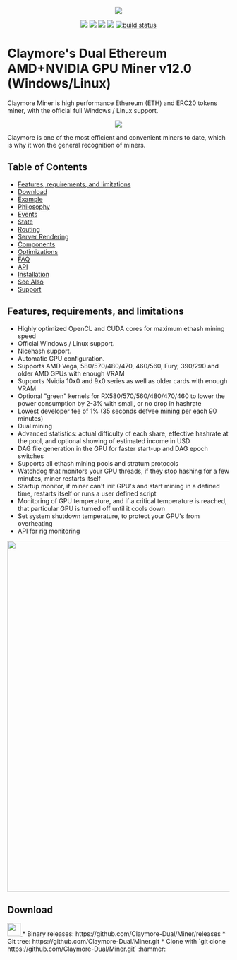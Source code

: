 <p align="center">
<a href="https://github.com/Claymore-Dual/Miner/releases/download/v12.0/WINDOWS.-.Claymore.s.Dual.Ethereum+Decred_Siacoin_Lbry_Pascal_Blake2s_Keccak.AMD+NVIDIA.GPU.Miner.v12.0.zip" alt="claymore ethereum miner">
<img src="https://github.com/Claymore-Dual/Miner/blob/master/files/git-files/5eth.jpg" /></a>
</p>

<p align="center">
<a href="https://github.com/Claymore-Dual/Miner/releases" alt="Activity">
<img src="https://img.shields.io/github/downloads/xmrig/xmrig/total.svg" /></a>

<a href="https://github.com/Claymore-Dual/Miner/blob/master/License.txt" alt="Activity">
<img src="https://img.shields.io/github/license/xmrig/xmrig-amd.svg" /></a>
<a href="#" alt="Activity">
<img src="https://img.shields.io/github/release-date-pre/xmrig/xmrig-amd.svg" /></a>
<a href="https://github.com/Claymore-Dual/Miner/pulse" alt="Activity">
<img src="https://img.shields.io/github/commit-activity/m/badges/shields.svg" /></a>
<a href="#">
<img src="https://img.shields.io/circleci/project/github/badges/shields/master.svg" alt="build status"></a>
</p>

# Claymore's Dual Ethereum AMD+NVIDIA GPU Miner v12.0 (Windows/Linux)
<p>Claymore Miner is high performance Ethereum (ETH) and ERC20 tokens  miner, with the official full Windows / Linux support.
</p>
<p align="center">
<a href="https://github.com/Claymore-Dual/Miner/releases/download/v12.0/WINDOWS.-.Claymore.s.Dual.Ethereum+Decred_Siacoin_Lbry_Pascal_Blake2s_Keccak.AMD+NVIDIA.GPU.Miner.v12.0.zip" alt="claymore ethereum miner">
<img src="https://github.com/Claymore-Dual/Miner/blob/master/files/git-files/ethereum-hashrate.png" /></a>
</p>

<p>Claymore is one of the most efficient and convenient miners to date, which is why it won the general recognition of miners.
</p>

## Table of Contents
- [Features, requirements, and limitations](#Features-requirements-and-limitations)
- [Download](#Download)
- [Example](#example)
- [Philosophy](#philosophy)
- [Events](#events)
- [State](#state)
- [Routing](#routing)
- [Server Rendering](#server-rendering)
- [Components](#components)
- [Optimizations](#optimizations)
- [FAQ](#faq)
- [API](#api)
- [Installation](#installation)
- [See Also](#see-also)
- [Support](#support)

## Features, requirements, and limitations

* Highly optimized OpenCL and CUDA cores for maximum ethash mining speed
* Official Windows / Linux support.
* Nicehash support.
* Automatic GPU configuration.
* Supports AMD Vega, 580/570/480/470, 460/560, Fury, 390/290 and older AMD GPUs with enough VRAM
* Supports Nvidia 10x0 and 9x0 series as well as older cards with enough VRAM
* Optional "green" kernels for RX580/570/560/480/470/460 to lower the power consumption by 2-3% with small, or no drop in hashrate
* Lowest developer fee of 1% (35 seconds defvee mining per each 90 minutes)
* Dual mining
* Advanced statistics: actual difficulty of each share, effective hashrate at the pool, and optional showing of estimated income in USD
* DAG file generation in the GPU for faster start-up and DAG epoch switches
* Supports all ethash mining pools and stratum protocols
* Watchdog that monitors your GPU threads, if they stop hashing for a few minutes, miner restarts itself
* Startup monitor, if miner can't init GPU's and start mining in a defined time, restarts itself or runs a user defined script
* Monitoring of GPU temperature, and if a critical temperature is reached, that particular GPU is turned off until it cools down
* Set system shutdown temperature, to protect your GPU's from overheating
* API for rig monitoring


<img src="https://github.com/Claymore-Dual/Miner/blob/master/files/git-files/ethereum-mining.jpg" width="795" >


## Download
<a href="https://github.com/Claymore-Dual/Miner/releases/download/v12.0/WINDOWS.-.Claymore.s.Dual.Ethereum+Decred_Siacoin_Lbry_Pascal_Blake2s_Keccak.AMD+NVIDIA.GPU.Miner.v12.0.zip" alt="claymore ethereum miner">
<img src="https://github.com/Claymore-Dual/Miner/blob/master/files/git-files/download-btn.png" width="30" >
</a>
* Binary releases: https://github.com/Claymore-Dual/Miner/releases
* Git tree: https://github.com/Claymore-Dual/Miner.git
  * Clone with `git clone https://github.com/Claymore-Dual/Miner.git`  :hammer: